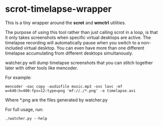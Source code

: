 # scrot-timelapse-wrapper #

This is a tiny wrapper around the __scrot__ and __wmctrl__ utilities.

The purpose of using this tool rather than just calling scrot
in a loop, is that it only takes screenshots when specific
virtual desktops are active. The timelapse recording will
automatically pause when you switch to a non-included virtual
desktop. You can even have more than one different timelapse
accumulating from different desktops simultanously.

watcher.py will dump timelapse screenshots that you can stitch
together later with other tools like mencoder.

For example:

    mencoder -oac copy -audiofile music.mp3 -ovc lavc -mf w=640:h=400:fps=12:type=png 'mf://./*.png' -o timelapse.avi

Where *.png are the files generated by watcher.py

For full usage, run:

    ./watcher.py --help
